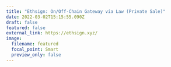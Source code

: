 ```yaml
---
title: "Ethsign: On/Off-Chain Gateway via Law (Private Sale)"
date: 2022-03-02T15:15:55.090Z
draft: false
featured: false
external_link: https://ethsign.xyz/
image:
  filename: featured
  focal_point: Smart
  preview_only: false
---
```

